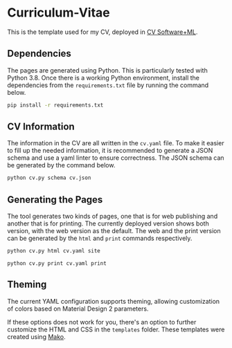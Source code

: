# Curriculum-Vitae

This is the template used for my CV, deployed in [CV Software+ML].

## Dependencies

The pages are generated using Python. This is particularly tested with
Python 3.8. Once there is a working Python environment, install the
dependencies from the `requirements.txt` file by running the command below.

```bash
pip install -r requirements.txt
```

## CV Information

The information in the CV are all written in the `cv.yaml` file. To make it
easier to fill up the needed information, it is recommended to generate a
JSON schema and use a yaml linter to ensure correctness. The JSON schema can
be generated by the command below.

```bash
python cv.py schema cv.json
```

## Generating the Pages

The tool generates two kinds of pages, one that is for web publishing and
another that is for printing. The currently deployed version shows both
version, with the web version as the default. The web and the print version
can be generated by the `html` and `print` commands respectively.

```bash
python cv.py html cv.yaml site
```

```
python cv.py print cv.yaml print
```

## Theming

The current YAML configuration supports theming, allowing customization of
colors based on Material Design 2 parameters.

If these options does not work
for you, there's an option to further customize the HTML and CSS in the
`templates` folder. These templates were created using [Mako].


[CV Software+ML]: https://cv.softwareplus.ml/
[Mako]: https://www.makotemplates.org/
